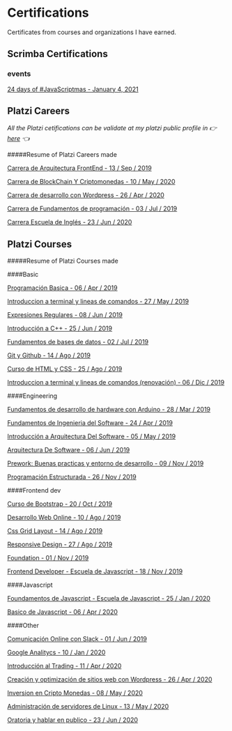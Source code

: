 # Certifications

Certificates from courses and organizations I have earned.

## Scrimba Certifications

### events

[24 days of #JavaScriptmas - January 4, 2021](https://scrimba.com/certificate/uzNgR5U3/gadventcalendar)

## Platzi Careers

*All the Platzi cetifications can be validate at my platzi public profile in 👉 [here](https://platzi.com/p/durbonca/) 👈*

#####Resume of Platzi Careers made

[Carrera de Arquitectura FrontEnd - 13 / Sep / 2019](https://github.com/durbonca/Certifications/blob/main/Platzi/carrers/diploma-arquitecto.pdf)

[Carrera de BlockChain Y Criptomonedas - 10 / May / 2020](https://github.com/durbonca/Certifications/blob/main/Platzi/carrers/diploma-arquitecto.pdf)

[Carrera de desarrollo con Wordpress - 26 / Apr / 2020](https://github.com/durbonca/Certifications/blob/main/Platzi/carrers/diploma-desarrollo-wordpress%20(2).pdf) 

[Carrera de Fundamentos de programación - 03 / Jul / 2019](https://github.com/durbonca/Certifications/blob/main/Platzi/carrers/diploma-fundamentos-programacion.pdf)

[Carrera Escuela de Inglés - 23 / Jun / 2020](https://github.com/durbonca/Certifications/blob/main/Platzi/carrers/diploma-idioma-ingles.pdf)

## Platzi Courses

#####Resume of Platzi Courses made

####Basic

[Programación Basica - 06 / Apr / 2019 ](https://github.com/durbonca/Certifications/blob/main/Platzi/courses/diploma-programacion-basica.pdf)

[Introduccion a terminal y lineas de comandos - 27 / May / 2019 ](https://github.com/durbonca/Certifications/blob/main/Platzi/courses/diploma-terminal-2019.pdf)

[Expresiones Regulares - 08 / Jun / 2019 ](https://github.com/durbonca/Certifications/blob/main/Platzi/courses/diploma-expresiones-regulares.pdf)

[Introducción a C++ - 25 / Jun / 2019 ](https://github.com/durbonca/Certifications/blob/main/Platzi/courses/diploma-c-plus-plus.pdf)

[Fundamentos de bases de datos - 02 / Jul / 2019 ](https://github.com/durbonca/Certifications/blob/main/Platzi/courses/diploma-bd.pdf)

[Git y Github - 14 / Ago / 2019 ](https://github.com/durbonca/Certifications/blob/main/Platzi/courses/diploma-git-github.pdf)

[Curso de HTML y CSS - 25 / Ago / 2019 ](https://github.com/durbonca/Certifications/blob/main/Platzi/courses/diploma-html-css.pdf)

[Introduccion a terminal y lineas de comandos (renovación) - 06 / Dic / 2019 ](https://github.com/durbonca/Certifications/blob/main/Platzi/courses/diploma-terminal.pdf)

####Engineering

[Fundamentos de desarrollo de hardware con Arduino - 28 / Mar / 2019 ](https://github.com/durbonca/Certifications/blob/main/Platzi/courses/diploma-fundamentos-arduino.pdf)

[Fundamentos de Ingenieria del Software - 24 / Apr / 2019 ](https://github.com/durbonca/Certifications/blob/main/Platzi/courses/diploma-ingenieria.pdf)

[Introducción a Arquitectura Del Software - 05 / May / 2019](https://github.com/durbonca/Certifications/blob/main/Platzi/courses/diploma-arquitectura-software.pdf)

[Arquitectura De Software - 06 / Jun / 2019 ](https://github.com/durbonca/Certifications/blob/main/Platzi/courses/diploma-pro-arquitectura.pdf)

[Prework: Buenas practicas y entorno de desarrollo - 09 / Nov / 2019 ](https://github.com/durbonca/Certifications/blob/main/Platzi/courses/diploma-prework.pdf)

[Programación Estructurada - 26 / Nov / 2019](https://github.com/durbonca/Certifications/blob/main/Platzi/courses/diploma-programacion-estructurada.pdf)

####Frontend dev

[Curso de Bootstrap - 20 / Oct / 2019 ](https://github.com/durbonca/Certifications/blob/main/Platzi/courses/diploma-bootstrap.pdf)

[Desarrollo Web Online - 10 / Ago / 2019 ](https://github.com/durbonca/Certifications/blob/main/Platzi/courses/diploma-html5-css3.pdf)

[Css Grid Layout  - 14 / Ago / 2019 ](https://github.com/durbonca/Certifications/blob/main/Platzi/courses/diploma-css-grid-layout.pdf)

[Responsive Design - 27 / Ago / 2019 ](https://github.com/durbonca/Certifications/blob/main/Platzi/courses/diploma-responsive-design.pdf)

[Foundation - 01 / Nov / 2019 ](https://github.com/durbonca/Certifications/blob/main/Platzi/courses/diploma-foundation.pdf)

[Frontend Developer - Escuela de Javascript - 18 / Nov / 2019 ](https://github.com/durbonca/Certifications/blob/main/Platzi/courses/diploma-frontend-developer.pdf)

####Javascript

[Foundamentos de Javascript - Escuela de Javascript - 25 / Jan / 2020 ](https://github.com/durbonca/Certifications/blob/main/Platzi/courses/diploma-fundamentos-javascript.pdf)

[Basico de Javascript -  06 / Apr / 2020](https://github.com/durbonca/Certifications/blob/main/Platzi/courses/diploma-basico-javascript.pdf)

####Other

[Comunicación Online con Slack - 01 / Jun / 2019 ](https://github.com/durbonca/Certifications/blob/main/Platzi/courses/diploma-slack-2018.pdf)

[Google Analitycs - 10 / Jan / 2020 ](https://github.com/durbonca/Certifications/blob/main/Platzi/courses/diploma-google-analytics.pdf)

[Introducción al Trading - 11 / Apr / 2020 ](https://github.com/durbonca/Certifications/blob/main/Platzi/courses/diploma-trading-basico.pdf)

[Creación y optimización de sitios web con Wordpress - 26 / Apr / 2020 ](https://github.com/durbonca/Certifications/blob/main/Platzi/courses/diploma-seo-wordpress.pdf)

[Inversion en Cripto Monedas - 08 / May / 2020 ](https://github.com/durbonca/Certifications/blob/main/Platzi/courses/diploma-inversion-criptomonedas.pdf)

[Administración de servidores de Linux - 13 / May / 2020 ](https://github.com/durbonca/Certifications/blob/main/Platzi/courses/diploma-linux.pdf)

[Oratoria y hablar en publico - 23 / Jun / 2020 ](https://github.com/durbonca/Certifications/blob/main/Platzi/courses/diploma-hablar-en-publico.pdf)